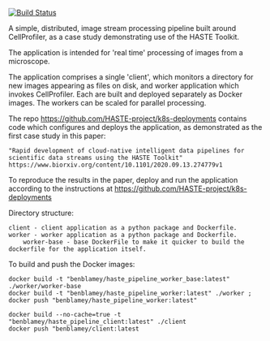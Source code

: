 [![Build Status](https://travis-ci.org/HASTE-project/cellprofiler-pipeline.svg?branch=master)](https://travis-ci.org/HASTE-project/cellprofiler-pipeline)


A simple, distributed, image stream processing pipeline built around CellProfiler, as a case study demonstrating use of the HASTE Toolkit.

The application is intended for 'real time' processing of images from a microscope.

The application comprises a single 'client', which monitors a directory for new images appearing as files on disk, and worker application which invokes CellProfiler.
Each are built and deployed separately as Docker images. The workers can be scaled for parallel processing.


The repo https://github.com/HASTE-project/k8s-deployments contains code which configures and deploys the application, as demonstrated as the first case study in this paper:
```
"Rapid development of cloud-native intelligent data pipelines for scientific data streams using the HASTE Toolkit"
https://www.biorxiv.org/content/10.1101/2020.09.13.274779v1
```

To reproduce the results in the paper, deploy and run the application according to the instructions at https://github.com/HASTE-project/k8s-deployments


Directory structure:

```
client - client application as a python package and Dockerfile.  
worker - worker application as a python package and Dockerfile.
    worker-base - base DockerFile to make it quicker to build the dockerfile for the application itself.
```

To build and push the Docker images:
```
docker build -t "benblamey/haste_pipeline_worker_base:latest" ./worker/worker-base 
docker build -t "benblamey/haste_pipeline_worker:latest" ./worker ; docker push "benblamey/haste_pipeline_worker:latest"

docker build --no-cache=true -t "benblamey/haste_pipeline_client:latest" ./client
docker push "benblamey/client:latest
```
